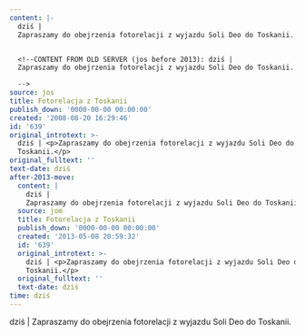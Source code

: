 ```yaml
---
content: |-
  dziś | 
  Zapraszamy do obejrzenia fotorelacji z wyjazdu Soli Deo do Toskanii.


  <!--CONTENT FROM OLD SERVER (jos before 2013): dziś | 
  Zapraszamy do obejrzenia fotorelacji z wyjazdu Soli Deo do Toskanii.

  -->
source: jos
title: Fotorelacja z Toskanii
publish_down: '0000-00-00 00:00:00'
created: '2008-08-20 16:29:46'
id: '639'
original_introtext: >-
  dziś | <p>Zapraszamy do obejrzenia fotorelacji z wyjazdu Soli Deo do
  Toskanii.</p>
original_fulltext: ''
text-date: dziś
after-2013-move:
  content: |
    dziś | 
    Zapraszamy do obejrzenia fotorelacji z wyjazdu Soli Deo do Toskanii.
  source: jom
  title: Fotorelacja z Toskanii
  publish_down: '0000-00-00 00:00:00'
  created: '2013-05-08 20:59:32'
  id: '639'
  original_introtext: >-
    dziś | <p>Zapraszamy do obejrzenia fotorelacji z wyjazdu Soli Deo do
    Toskanii.</p>
  original_fulltext: ''
  text-date: dziś
time: dziś
---
```

dziś | 
Zapraszamy do obejrzenia fotorelacji z wyjazdu Soli Deo do Toskanii.


<!--CONTENT FROM OLD SERVER (jos before 2013): dziś | 
Zapraszamy do obejrzenia fotorelacji z wyjazdu Soli Deo do Toskanii.

-->

<!--{{json:{"created_date":"2008-08-20 16:29:46","publish_down":"0000-00-00 00:00:00","id":"639"}}}-->